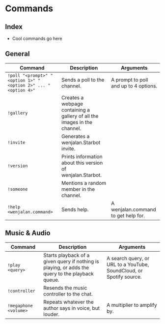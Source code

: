 # Commands
## Index
- Cool commands go here

## General
| Command | Description | Arguments |
|-|-|-|
| `!poll "<prompt>" "<option 1>" "<option 2>" ... "<option 4>"` | Sends a poll to the channel. | A prompt to poll and up to 4 options. |
| `!gallery` | Creates a webpage containing a gallery of all the images in the channel. | |
| `!invite` | Generates a wenjalan.Starbot invite. | |
| `!version` | Prints information about this version of wenjalan.Starbot. | |
| `!someone` | Mentions a random member in the channel. | |
| `!help <wenjalan.command>` | Sends help. | A wenjalan.command to get help for. |

## Music & Audio
| Command | Description | Arguments |
|-|-|-|
| `!play <query>` | Starts playback of a given query if nothing is playing, or adds the query to the playback queue. | A search query, or URL to a YouTube, SoundCloud, or Spotify source. |
| `!controller` | Resends the music controller to the chat. | | 
| `!megaphone <volume>` | Repeats whatever the author says in voice, but louder. | A multiplier to amplify by. |

